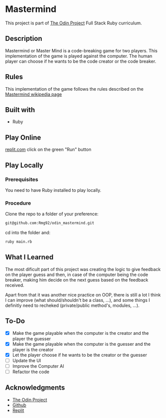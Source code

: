 # Mastermind
This project is part of [The Odin Project](https://www.theodinproject.com/paths/full-stack-ruby-on-rails/courses/ruby-programming/lessons/mastermind) Full Stack Ruby curriculum.

## Description
Mastermind or Master Mind is a code-breaking game for two players. This implementation of the game is played against the computer.
The human player can choose if he wants to be the code creator or the code breaker.

## Rules
This implementation of the game follows the rules described on the [Mastermind wikipedia page](https://en.wikipedia.org/wiki/Mastermind_(board_game))

## Built with
* Ruby

## Play Online
[replit.com](https://replit.com/@Rmg92/odinmastermind?v=1) click on the green "Run" button

## Play Locally
### Prerequisites
You need to have Ruby installed to play locally.

### Procedure
Clone the repo to a folder of your preference:
```sh
git@github.com:Rmg92/odin_mastermind.git
```
cd into the folder and:
```sh
ruby main.rb
```

## What I Learned
The most dificult part of this project was creating the logic to give feedback on the player guess and then, in case of the computer being the code breaker, making him decide on the next guess based on the feedback received.

Apart from that it was another nice practice on OOP, there is still a lot I think I can improve (what should/shouldn't be a class, ...), and some things I definitly need to recheked (private/public method's, modules, ...).

## To-Do
- [X] Make the game playable when the computer is the creator and the player the guesser
- [X] Make the game playable when the computer is the guesser and the player is the creator
- [X] Let the player choose if he wants to be the creator or the guesser
- [ ] Update the UI
- [ ] Improve the Computer AI
- [ ] Refactor the code

## Acknowledgments
* [The Odin Project](https://www.theodinproject.com/)
* [Github](https://github.com/)
* [Replit](https://replit.com/)